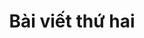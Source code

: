 ---
title: Bài viết thứ hai
description: Thay đổi mô tả của bài viết thứ hai một chút xem sao tiện thể thử luôn **text bold**, ok tiếp tục test một chút nữa
inCategory: Tư duy
catPath: tu-duy
---